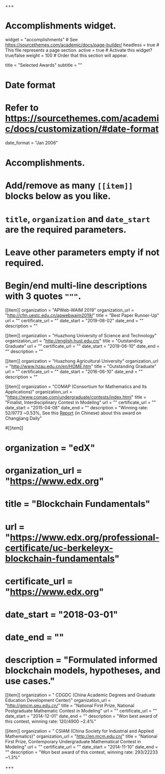 +++
# Accomplishments widget.
widget = "accomplishments"  # See https://sourcethemes.com/academic/docs/page-builder/
headless = true  # This file represents a page section.
active = true  # Activate this widget? true/false
weight = 100  # Order that this section will appear.

title = "Selected Awards"
subtitle = ""

# Date format
#   Refer to https://sourcethemes.com/academic/docs/customization/#date-format
date_format = "Jan 2006"

# Accomplishments.
#   Add/remove as many `[[item]]` blocks below as you like.
#   `title`, `organization` and `date_start` are the required parameters.
#   Leave other parameters empty if not required.
#   Begin/end multi-line descriptions with 3 quotes `"""`.
[[item]]
  organization = "APWeb-WAIM 2019"
  organization_url = "http://cfm.uestc.edu.cn/apwebwaim2019/"
  title = "Best Paper Runner-Up"
  url = ""
  certificate_url = ""
  date_start = "2019-08-02"
  date_end = ""
  description = ""


[[item]]
  organization = "Huazhong University of Science and Technology"
  organization_url = "http://english.hust.edu.cn/"
  title = "Outstanding Graduate"
  url = ""
  certificate_url = ""
  date_start = "2019-06-10"
  date_end = ""
  description = ""


[[item]]
  organization = "Huazhong Agricultural University"
  organization_url = "http://www.hzau.edu.cn/en/HOME.htm"
  title = "Outstanding Graduate"
  url = ""
  certificate_url = ""
  date_start = "2016-06-10"
  date_end = ""
  description = ""


[[item]]
  organization = "COMAP (Consortium for Mathematics and Its Applications)"
  organization_url = "https://www.comap.com/undergraduate/contests/index.html"
  title = "Finalist, Interdisciplinary Contest in Modeling"
  url = ""
  certificate_url = ""
  date_start = "2015-04-08"
  date_end = ""
  description = "Winning rate: 52/9773 ~0.53%, See this [Report](http://news.hzau.edu.cn/2015/0413/41925.shtml) (in Chinese) about this award on Changjiang Daily"

#[[item]]
#  organization = "edX"
#  organization_url = "https://www.edx.org"
#  title = "Blockchain Fundamentals"
#  url = "https://www.edx.org/professional-certificate/uc-berkeleyx-blockchain-fundamentals"
#  certificate_url = "https://www.edx.org"
#  date_start = "2018-03-01"
#  date_end = ""
#  description = "Formulated informed blockchain models, hypotheses, and use cases."

[[item]]
  organization = " CDGDC (China Academic Degrees and Graduate Education Development Center)"
  organization_url = "http://gmcm.seu.edu.cn/"
  title = "National First Prize, National Postgraduate Mathematic Contest in Modeling"
  url = ""
  certificate_url = ""
  date_start = "2014-12-01"
  date_end = ""
  description = "Won best award of this contest, winning rate: 120/4900 ~2.4%"

[[item]]
  organization = " CSIAM (China Society for Industrial and Applied Mathematics)"
  organization_url = "http://en.mcm.edu.cn/"
  title = "National First Prize, Contemporary Undergraduate Mathematical Contest in Modeling"
  url = ""
  certificate_url = ""
  date_start = "2014-11-10"
  date_end = ""
  description = "Won best award of this contest, winning rate: 293/22233 ~1.3%"

+++

